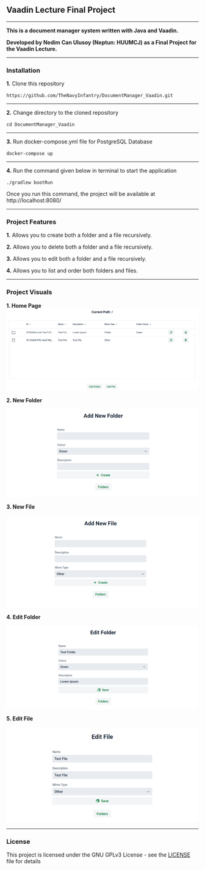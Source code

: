 ## Vaadin Lecture Final Project

---

**This is a document manager system written with Java and Vaadin.**

**Developed by Nedim Can Ulusoy (Neptun: HUUMCJ) as a Final Project for the Vaadin Lecture.**

---

### Installation

**1.** Clone this repository

```
https://github.com/TheNavyInfantry/DocumentManager_Vaadin.git
```

---
**2.** Change directory to the cloned repository

```
cd DocumentManager_Vaadin 
```

---

**3.** Run docker-compose.yml file for PostgreSQL Database

```
docker-compose up
```

---

**4.** Run the command given below in terminal to start the application

```
./gradlew bootRun
```

Once you run this command, the project will be available at http://localhost:8080/

---

### Project Features

**1.** Allows you to create both a folder and a file recursively.

**2.** Allows you to delete both a folder and a file recursively.

**3.** Allows you to edit both a folder and a file recursively.

**4.** Allows you to list and order both folders and files.

---

### Project Visuals

**1. Home Page**
![](https://github.com/TheNavyInfantry/DocumentManager_Vaadin/blob/master/visuals/fileA.png?raw=true)

**2. New Folder**

![](https://github.com/TheNavyInfantry/DocumentManager_Vaadin/blob/master/visuals/fileB.png?raw=true)

**3. New File**

![](https://github.com/TheNavyInfantry/DocumentManager_Vaadin/blob/master/visuals/fileC.png?raw=true)

**4. Edit Folder**

![](https://github.com/TheNavyInfantry/DocumentManager_Vaadin/blob/master/visuals/fileD.png?raw=true)

**5. Edit File**

![](https://github.com/TheNavyInfantry/DocumentManager_Vaadin/blob/master/visuals/fileE.png?raw=true)

---

### License

This project is licensed under the GNU GPLv3 License - see the [LICENSE](LICENSE) file for details
